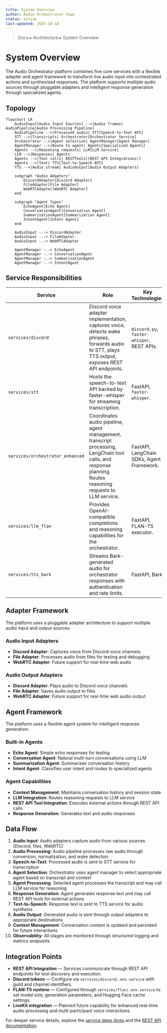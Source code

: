 ```yaml
---
title: System Overview
author: Audio Orchestrator Team
status: active
last-updated: 2025-10-18
---
```


<!-- markdownlint-disable-next-line MD041 -->
> Docs ▸ Architecture ▸ System Overview

# System Overview

<!-- markdownlint-disable MD013 -->
The Audio Orchestrator platform combines five core services with a flexible adapter and agent framework to transform live audio input into orchestrated actions and synthesized responses. The platform supports multiple audio sources through pluggable adapters and intelligent response generation through specialized agents.
<!-- markdownlint-enable MD013 -->

## Topology

```mermaid
flowchart LR
    AudioInput[Audio Input Sources] -->|Audio frames| AudioPipeline[Audio Processing Pipeline]
    AudioPipeline -->|Processed audio| STT[Speech-to-Text API]
    STT -->|Transcripts| Orchestrator[Orchestrator Service]
    Orchestrator -->|Agent selection| AgentManager[Agent Manager]
    AgentManager -->|Route to agent| Agents[Specialized Agents]
    Agents -->|Reasoning requests| LLM[LLM Service]
    LLM -->|Responses| Agents
    Agents -->|Tool calls| RESTTools[(REST API Integrations)]
    Agents -->|Text| TTS[Text-to-Speech API]
    TTS -->|Audio stream| AudioOutput[Audio Output Adapters]

    subgraph "Audio Adapters"
        DiscordAdapter[Discord Adapter]
        FileAdapter[File Adapter]
        WebRTCAdapter[WebRTC Adapter]
    end

    subgraph "Agent Types"
        EchoAgent[Echo Agent]
        ConversationAgent[Conversation Agent]
        SummarizationAgent[Summarization Agent]
        IntentAgent[Intent Agent]
    end

    AudioInput -.-> DiscordAdapter
    AudioInput -.-> FileAdapter
    AudioInput -.-> WebRTCAdapter

    AgentManager -.-> EchoAgent
    AgentManager -.-> ConversationAgent
    AgentManager -.-> SummarizationAgent
    AgentManager -.-> IntentAgent
```

## Service Responsibilities

| Service | Role | Key Technologies |
| --- | --- | --- |
| `services/discord` | Discord voice adapter implementation, captures voice, detects wake phrases, forwards audio to STT, plays TTS output, exposes REST API endpoints. | `discord.py`, `faster-whisper`, REST APIs. |
| `services/stt` | Hosts the speech-to-text API backed by faster-whisper for streaming transcription. | FastAPI, `faster-whisper`. |
| `services/orchestrator_enhanced` | Coordinates audio pipeline, agent management, transcript processing, LangChain tool calls, and response planning. Routes reasoning requests to LLM service. | FastAPI, LangChain SDKs, Agent Framework. |
| `services/llm_flan` | Provides OpenAI-compatible completions and reasoning capabilities for the orchestrator. | FastAPI, FLAN-T5 executor. |
| `services/tts_bark` | Streams Bark-generated audio for orchestrator responses with authentication and rate limits. | FastAPI, Bark. |

## Adapter Framework

The platform uses a pluggable adapter architecture to support multiple audio input and output sources:

### Audio Input Adapters

-  **Discord Adapter**: Captures voice from Discord voice channels
-  **File Adapter**: Processes audio from files for testing and debugging
-  **WebRTC Adapter**: Future support for real-time web audio

### Audio Output Adapters

-  **Discord Adapter**: Plays audio to Discord voice channels
-  **File Adapter**: Saves audio output to files
-  **WebRTC Adapter**: Future support for real-time web audio output

## Agent Framework

The platform uses a flexible agent system for intelligent response generation:

### Built-in Agents

-  **Echo Agent**: Simple echo responses for testing
-  **Conversation Agent**: Natural multi-turn conversations using LLM
-  **Summarization Agent**: Summarizes conversation history
-  **Intent Agent**: Classifies user intent and routes to specialized agents

### Agent Capabilities

-  **Context Management**: Maintains conversation history and session state
-  **LLM Integration**: Routes reasoning requests to LLM service
-  **REST API Tool Integration**: Executes external actions through REST API calls
-  **Response Generation**: Generates text and audio responses

## Data Flow

1.  **Audio Input**: Audio adapters capture audio from various sources (Discord, files, WebRTC)
2.  **Audio Processing**: Audio pipeline processes raw audio through conversion, normalization, and wake detection
3.  **Speech-to-Text**: Processed audio is sent to STT service for transcription
4.  **Agent Selection**: Orchestrator uses agent manager to select appropriate agent based on transcript and context
5.  **Agent Processing**: Selected agent processes the transcript and may call LLM service for reasoning
6.  **Response Generation**: Agent generates response text and may call REST API tools for external actions
7.  **Text-to-Speech**: Response text is sent to TTS service for audio synthesis
8.  **Audio Output**: Generated audio is sent through output adapters to appropriate destinations
9.  **Context Management**: Conversation context is updated and persisted for future interactions
10.  **Observability**: All stages are monitored through structured logging and metrics endpoints

## Integration Points

-  **REST API Integration** — Services communicate through REST API endpoints for tool discovery and execution.
-  **Discord tokens** — Configure via `services/discord/.env.service` with guild and channel identifiers.
-  **FLAN-T5 runtime** — Configured through `services/flan/.env.service` to set model size, generation parameters, and Hugging Face cache settings.
-  **LiveKit integration** — Planned future capability for enhanced real-time audio processing and multi-participant voice interactions.

For deeper service details, explore the [service deep dives](service-deep-dives/discord.md) and the [REST API documentation](api/rest-api.md).
